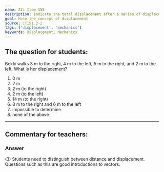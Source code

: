 ```yaml
---
name: A2L Item 158
description: Indicate the total displacement after a series of displacements.
goal: Hone the concept of displacement
source: CT151.2-2
tags: ['displacement', 'mechanics']
keywords: Displacement, Mechanics
---
```


## The question for students:

Bekki walks 3 m to the right, 4 m to the left, 5 m to the right, and 2 m
to the left.  What is her displacement?

1. 0 m
2. 2 m
3. 2 m (to the right)
4. 2 m (to the left)
5. 14 m (to the right)
6. 8 m to the right and 6 m to the left
7. impossible to determine
8. none of the above


<hr/>

## Commentary for teachers:

### Answer 

(3) Students need to distinguish between distance and
displacement. Questions such as this are good introductions to vectors.

